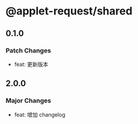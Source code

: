 # @applet-request/shared

## 0.1.0

### Patch Changes

- feat: 更新版本

## 2.0.0

### Major Changes

- feat: 增加 changelog
